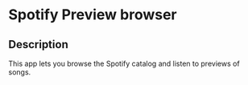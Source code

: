 # Spotify Preview browser

## Description

This app lets you browse the Spotify catalog and listen to previews of songs.